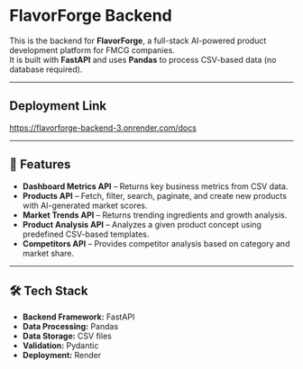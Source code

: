 # FlavorForge Backend

This is the backend for **FlavorForge**, a full-stack AI-powered product development platform for FMCG companies.  
It is built with **FastAPI** and uses **Pandas** to process CSV-based data (no database required).  

---

## Deployment Link

https://flavorforge-backend-3.onrender.com/docs

---

## 🚀 Features

- **Dashboard Metrics API** – Returns key business metrics from CSV data.
- **Products API** – Fetch, filter, search, paginate, and create new products with AI-generated market scores.
- **Market Trends API** – Returns trending ingredients and growth analysis.
- **Product Analysis API** – Analyzes a given product concept using predefined CSV-based templates.
- **Competitors API** – Provides competitor analysis based on category and market share.

---

## 🛠 Tech Stack

- **Backend Framework:** FastAPI
- **Data Processing:** Pandas
- **Data Storage:** CSV files
- **Validation:** Pydantic
- **Deployment:** Render
